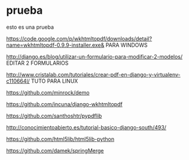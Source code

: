 prueba
======

esto es una prueba

https://code.google.com/p/wkhtmltopdf/downloads/detail?name=wkhtmltopdf-0.9.9-installer.exe&  PARA WINDOWS 

http://django.es/blog/utilizar-un-formulario-para-modificar-2-modelos/  EDITAR 2 FORMULARIOS

http://www.cristalab.com/tutoriales/crear-pdf-en-django-y-virtualenv-c110664l/   TUTO PARA LINUX


https://github.com/minrock/demo

https://github.com/incuna/django-wkhtmltopdf

https://github.com/santhoshtr/pypdflib

http://conocimientoabierto.es/tutorial-basico-django-south/493/

https://github.com/html5lib/html5lib-python

https://github.com/damek/springMerge
 

